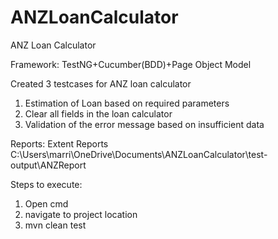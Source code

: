 # ANZLoanCalculator
ANZ Loan Calculator


Framework:
TestNG+Cucumber(BDD)+Page Object Model

Created 3 testcases for ANZ loan calculator
1. Estimation of Loan based on required parameters
2. Clear all fields in the loan calculator
3. Validation of the error message based on insufficient data

Reports: Extent Reports 
C:\Users\marri\OneDrive\Documents\ANZLoanCalculator\test-output\ANZReport


Steps to execute:
1. Open cmd
2. navigate to project location
3. mvn clean test
